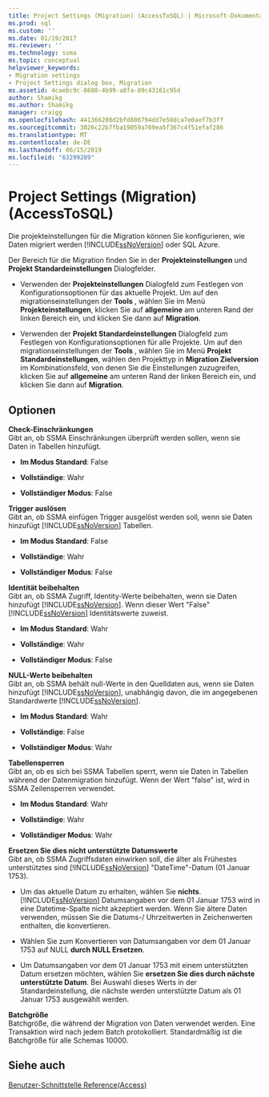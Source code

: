 ```yaml
---
title: Project Settings (Migration) (AccessToSQL) | Microsoft-Dokumentation
ms.prod: sql
ms.custom: ''
ms.date: 01/19/2017
ms.reviewer: ''
ms.technology: ssma
ms.topic: conceptual
helpviewer_keywords:
- Migration settings
- Project Settings dialog box, Migration
ms.assetid: 4caebc9c-8680-4b99-a8fa-89c43161c95d
author: Shamikg
ms.author: Shamikg
manager: craigg
ms.openlocfilehash: 441366208d2bfd886794dd7e50dca7e0aef7b3ff
ms.sourcegitcommit: 3026c22b7fba19059a769ea5f367c4f51efaf286
ms.translationtype: MT
ms.contentlocale: de-DE
ms.lasthandoff: 06/15/2019
ms.locfileid: "63299289"
---
```

# <a name="project-settings-migration-accesstosql"></a>Project Settings (Migration) (AccessToSQL)
Die projekteinstellungen für die Migration können Sie konfigurieren, wie Daten migriert werden [!INCLUDE[ssNoVersion](../../includes/ssnoversion-md.md)] oder SQL Azure.  
  
Der Bereich für die Migration finden Sie in der **Projekteinstellungen** und **Projekt Standardeinstellungen** Dialogfelder.  
  
-   Verwenden der **Projekteinstellungen** Dialogfeld zum Festlegen von Konfigurationsoptionen für das aktuelle Projekt. Um auf den migrationseinstellungen der **Tools** , wählen Sie im Menü **Projekteinstellungen**, klicken Sie auf **allgemeine** am unteren Rand der linken Bereich ein, und klicken Sie dann auf  **Migration**.  
  
-   Verwenden der **Projekt Standardeinstellungen** Dialogfeld zum Festlegen von Konfigurationsoptionen für alle Projekte. Um auf den migrationseinstellungen der **Tools** , wählen Sie im Menü **Projekt Standardeinstellungen**, wählen den Projekttyp in **Migration Zielversion** im Kombinationsfeld, von denen Sie die Einstellungen zuzugreifen, klicken Sie auf **allgemeine** am unteren Rand der linken Bereich ein, und klicken Sie dann auf **Migration**.  
  
## <a name="options"></a>Optionen  
**Check-Einschränkungen**  
Gibt an, ob SSMA Einschränkungen überprüft werden sollen, wenn sie Daten in Tabellen hinzufügt.  
  
-   **Im Modus Standard**: False  
  
-   **Vollständige**: Wahr  
  
-   **Vollständiger Modus**: False  
  
**Trigger auslösen**  
Gibt an, ob SSMA einfügen Trigger ausgelöst werden soll, wenn sie Daten hinzufügt [!INCLUDE[ssNoVersion](../../includes/ssnoversion-md.md)] Tabellen.  
  
-   **Im Modus Standard**: False  
  
-   **Vollständige**: Wahr  
  
-   **Vollständiger Modus**: False  
  
**Identität beibehalten**  
Gibt an, ob SSMA Zugriff, Identity-Werte beibehalten, wenn sie Daten hinzufügt [!INCLUDE[ssNoVersion](../../includes/ssnoversion-md.md)]. Wenn dieser Wert "False" [!INCLUDE[ssNoVersion](../../includes/ssnoversion-md.md)] Identitätswerte zuweist.  
  
-   **Im Modus Standard**: Wahr  
  
-   **Vollständige**: Wahr  
  
-   **Vollständiger Modus**: False  
  
**NULL-Werte beibehalten**  
Gibt an, ob SSMA behält null-Werte in den Quelldaten aus, wenn sie Daten hinzufügt [!INCLUDE[ssNoVersion](../../includes/ssnoversion-md.md)], unabhängig davon, die im angegebenen Standardwerte [!INCLUDE[ssNoVersion](../../includes/ssnoversion-md.md)].  
  
-   **Im Modus Standard**: Wahr  
  
-   **Vollständige**: False  
  
-   **Vollständiger Modus**: Wahr  
  
**Tabellensperren**  
Gibt an, ob es sich bei SSMA Tabellen sperrt, wenn sie Daten in Tabellen während der Datenmigration hinzufügt. Wenn der Wert "false" ist, wird in SSMA Zeilensperren verwendet.  
  
-   **Im Modus Standard**: Wahr  
  
-   **Vollständige**: Wahr  
  
-   **Vollständiger Modus**: Wahr  
  
**Ersetzen Sie dies nicht unterstützte Datumswerte**  
Gibt an, ob SSMA Zugriffsdaten einwirken soll, die älter als Frühestes unterstütztes sind [!INCLUDE[ssNoVersion](../../includes/ssnoversion-md.md)] "DateTime"-Datum (01 Januar 1753).  
  
-   Um das aktuelle Datum zu erhalten, wählen Sie **nichts**. [!INCLUDE[ssNoVersion](../../includes/ssnoversion-md.md)] Datumsangaben vor dem 01 Januar 1753 wird in eine Datetime-Spalte nicht akzeptiert werden. Wenn Sie ältere Daten verwenden, müssen Sie die Datums-/ Uhrzeitwerten in Zeichenwerten enthalten, die konvertieren.  
  
-   Wählen Sie zum Konvertieren von Datumsangaben vor dem 01 Januar 1753 auf NULL **durch NULL Ersetzen**.  
  
-   Um Datumsangaben vor dem 01 Januar 1753 mit einem unterstützten Datum ersetzen möchten, wählen Sie **ersetzen Sie dies durch nächste unterstützte Datum**. Bei Auswahl dieses Werts in der Standardeinstellung, die nächste werden unterstützte Datum als 01 Januar 1753 ausgewählt werden.  
  
**Batchgröße**  
Batchgröße, die während der Migration von Daten verwendet werden. Eine Transaktion wird nach jedem Batch protokolliert. Standardmäßig ist die Batchgröße für alle Schemas 10000.  
  
## <a name="see-also"></a>Siehe auch  
[Benutzer-Schnittstelle Reference(Access)](https://msdn.microsoft.com/af24c303-4a41-449b-9c86-d6558a97e839)  
  

